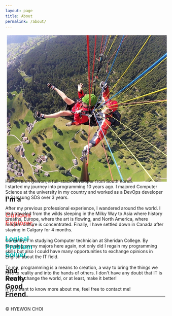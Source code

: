 ```yaml
---
layout: page
title: About
permalink: /about/
---
```

<div style="height:440px;">
<img class="col two" style="padding:1%;" src="/img/about_pic.jpg">
<div class="col one" style="padding-top:1%;">
<h2>
<strong>
	I'm a <br><br>
	<font color="#ff6868">Curious<br> Explorer,</font> <br><br>
	<font color="#00c3bd">Logical<br> Problem<br> Solver,</font> <br><br>
	and <br>Really<br> Good<br> Friend.	
</strong>
</h2>
</div>
</div>
<br>
Hello! I am Hyewon, a full-stack developer from South Korea.<br>
I started my journey into programming 10 years ago. I majored Computer Science at the university in my country  and worked as a DevOps developer in Samsung SDS over 3 years. 
<br><br>
After my previous professional experience, I wandered around the world. I had traveled from the wilds sleeping in the Milky Way to Asia where history breaths, Europe, where the art is flowing, and North America, where modern culture is concentrated. Finally, I have settled down in Canada after staying in Calgary for 4 months.
<br><br>
Currently, I'm studying Computer technician at Sheridan College. By focusing on my majors here again, not only did I regain my programming skills but also I could have many opportunities to exchange opinions in English about the IT field. 
<br><br>
To me, programming is a means to creation, a way to bring the things we love to reality and into the hands of others. I don't have any doubt that IT is a way to change the world, or at least, make it better!
<br><br>
If you want to know more about me, feel free to contact me!


<hr/>
<br/>
<span class="contacticon center">
	<a href="mailto:wone.choi.0401@google.com"><i class="fa fa-envelope-square"></i></a>
	<a href="https://github.com/wonechoi" target="_blank"><i class="fa fa-github-square"></i></a>
	<a href="https://www.linkedin.com/in/hyewon-choi-519bb8177/" target="_blank"><i class="fa fa-linkedin-square"></i></a>
</span>

<div class="col three caption">
	&copy; HYEWON CHOI
</div>

